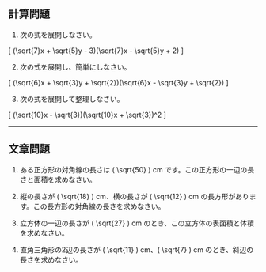 ## **計算問題**

1. 次の式を展開しなさい。

\[
(\sqrt{7}x + \sqrt{5}y - 3)(\sqrt{7}x - \sqrt{5}y + 2)
\]

2. 次の式を展開し、簡単にしなさい。

\[
(\sqrt{6}x + \sqrt{3}y + \sqrt{2})(\sqrt{6}x - \sqrt{3}y + \sqrt{2})
\]

3. 次の式を展開して整理しなさい。

\[
(\sqrt{10}x - \sqrt{3})(\sqrt{10}x + \sqrt{3})^2
\]

---

## **文章問題**

1. ある正方形の対角線の長さは \( \sqrt{50} \) cm です。この正方形の一辺の長さと面積を求めなさい。

2. 縦の長さが \( \sqrt{18} \) cm、横の長さが \( \sqrt{12} \) cm の長方形があります。この長方形の対角線の長さを求めなさい。

3. 立方体の一辺の長さが \( \sqrt{27} \) cm のとき、この立方体の表面積と体積を求めなさい。

4. 直角三角形の2辺の長さが \( \sqrt{11} \) cm、\( \sqrt{7} \) cm のとき、斜辺の長さを求めなさい。

